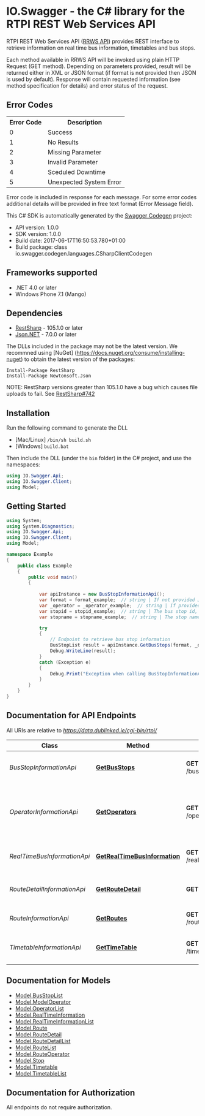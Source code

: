 # IO.Swagger - the C# library for the RTPI REST Web Services API

<p>RTPI REST Web Services API (<a href=\"https://goo.gl/s6NTJe\">RRWS API</a>) provides REST interface to retrieve information on real time bus information, timetables and bus stops. </p> <p>Each method available in RRWS API will be invoked using plain HTTP Request (GET method). Depending on parameters provided, result will be returned either in XML or JSON format (if format is not provided then JSON is used by default). Response will contain requested information (see method specification for details) and error status of the request.</p>  <h2>Error Codes</h2> <table> <tr><th>Error Code</th><th>Description</th></tr> <tr><td>0</td><td>Success</td></tr> <tr><td>1</td><td>No Results</td></tr> <tr><td>2</td><td>Missing Parameter</td></tr> <tr><td>3</td><td>Invalid Parameter</td></tr> <tr><td>4</td><td>Sceduled Downtime</td></tr> <tr><td>5</td><td>Unexpected System Error</td></tr> </table> <p>Error code is included in response for each message. For some error codes additional details will be provided in free text format (Error Message field).</p> 

This C# SDK is automatically generated by the [Swagger Codegen](https://github.com/swagger-api/swagger-codegen) project:

- API version: 1.0.0
- SDK version: 1.0.0
- Build date: 2017-06-17T16:50:53.780+01:00
- Build package: class io.swagger.codegen.languages.CSharpClientCodegen

## Frameworks supported
- .NET 4.0 or later
- Windows Phone 7.1 (Mango)

## Dependencies
- [RestSharp](https://www.nuget.org/packages/RestSharp) - 105.1.0 or later
- [Json.NET](https://www.nuget.org/packages/Newtonsoft.Json/) - 7.0.0 or later

The DLLs included in the package may not be the latest version. We recommned using [NuGet] (https://docs.nuget.org/consume/installing-nuget) to obtain the latest version of the packages:
```
Install-Package RestSharp
Install-Package Newtonsoft.Json
```

NOTE: RestSharp versions greater than 105.1.0 have a bug which causes file uploads to fail. See [RestSharp#742](https://github.com/restsharp/RestSharp/issues/742)

## Installation
Run the following command to generate the DLL
- [Mac/Linux] `/bin/sh build.sh`
- [Windows] `build.bat`

Then include the DLL (under the `bin` folder) in the C# project, and use the namespaces:
```csharp
using IO.Swagger.Api;
using IO.Swagger.Client;
using Model;
```

## Getting Started

```csharp
using System;
using System.Diagnostics;
using IO.Swagger.Api;
using IO.Swagger.Client;
using Model;

namespace Example
{
    public class Example
    {
        public void main()
        {
            
            var apiInstance = new BusStopInformationApi();
            var format = format_example;  // string | If not provided JSON format will be used by default (optional) 
            var _operator = _operator_example;  // string | If provided retrieves routes for the given operator (optional) 
            var stopid = stopid_example;  // string | The bus stop id, if not provided all bus stops are returned (optional) 
            var stopname = stopname_example;  // string | The stop name, only matching stops are returned (optional) 

            try
            {
                // Endpoint to retrieve bus stop information
                BusStopList result = apiInstance.GetBusStops(format, _operator, stopid, stopname);
                Debug.WriteLine(result);
            }
            catch (Exception e)
            {
                Debug.Print("Exception when calling BusStopInformationApi.GetBusStops: " + e.Message );
            }
        }
    }
}
```

<a name="documentation-for-api-endpoints"></a>
## Documentation for API Endpoints

All URIs are relative to *https://data.dublinked.ie/cgi-bin/rtpi/*

Class | Method | HTTP request | Description
------------ | ------------- | ------------- | -------------
*BusStopInformationApi* | [**GetBusStops**](docs/BusStopInformationApi.md#getbusstops) | **GET** /busstopinformation | Endpoint to retrieve bus stop information
*OperatorInformationApi* | [**GetOperators**](docs/OperatorInformationApi.md#getoperators) | **GET** /operatorinformation | Endpoint to retrieve information about route operators in the system
*RealTimeBusInformationApi* | [**GetRealTimeBusInformation**](docs/RealTimeBusInformationApi.md#getrealtimebusinformation) | **GET** /realtimebusinformation | Endpoint to retrieve real time bus information
*RouteDetailInformationApi* | [**GetRouteDetail**](docs/RouteDetailInformationApi.md#getroutedetail) | **GET** /routeinformation | Endpoint to retrieve route detail information
*RouteInformationApi* | [**GetRoutes**](docs/RouteInformationApi.md#getroutes) | **GET** /routelistinformation | Endpoint to retrieve list of routes
*TimetableInformationApi* | [**GetTimeTable**](docs/TimetableInformationApi.md#gettimetable) | **GET** /timetableinformation | Endpoint to retrieve timetable information


<a name="documentation-for-models"></a>
## Documentation for Models

 - [Model.BusStopList](docs/BusStopList.md)
 - [Model.ModelOperator](docs/ModelOperator.md)
 - [Model.OperatorList](docs/OperatorList.md)
 - [Model.RealTimeInformation](docs/RealTimeInformation.md)
 - [Model.RealTimeInformationList](docs/RealTimeInformationList.md)
 - [Model.Route](docs/Route.md)
 - [Model.RouteDetail](docs/RouteDetail.md)
 - [Model.RouteDetailList](docs/RouteDetailList.md)
 - [Model.RouteList](docs/RouteList.md)
 - [Model.RouteOperator](docs/RouteOperator.md)
 - [Model.Stop](docs/Stop.md)
 - [Model.Timetable](docs/Timetable.md)
 - [Model.TimetableList](docs/TimetableList.md)


## Documentation for Authorization

All endpoints do not require authorization.
